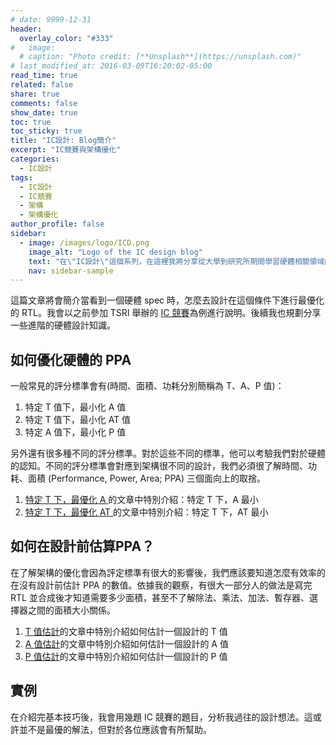 ```yaml
---
# date: 9999-12-31
header:
  overlay_color: "#333"
#   image: 
  # caption: "Photo credit: [**Unsplash**](https://unsplash.com)"
# last_modified_at: 2016-03-09T16:20:02-05:00
read_time: true
related: false
share: true
comments: false
show_date: true
toc: true
toc_sticky: true
title: "IC設計: Blog簡介"
excerpt: "IC競賽與架構優化"
categories:
  - IC設計
tags:
  - IC設計
  - IC競賽
  - 架構
  - 架構優化
author_profile: false
sidebar:
  - image: /images/logo/ICD.png
    image_alt: "Logo of the IC design blog"
    text: "在\"IC設計\"這個系列，在這裡我將分享從大學到研究所期間學習硬體相關領域的經驗和學問。我深入研究了許多硬體相關的議題，包括適合硬體的演算法、電路設計等等。希望透過分享，可以為對硬體有興趣的讀者提供有價值的知識和經驗！"
    nav: sidebar-sample
---
```

這篇文章將會簡介當看到一個硬體 spec 時，怎麼去設計在這個條件下進行最優化的 RTL。我會以之前參加 TSRI 舉辦的 [IC 競賽](https://www.iccontest2023.com.tw/home)為例進行說明。後續我也規劃分享一些進階的硬體設計知識。

## 如何優化硬體的 PPA
一般常見的評分標準會有(時間、面積、功耗分別簡稱為 T、A、P 值)：
1. 特定 T 值下，最小化 A 值
2. 特定 T 值下，最小化 AT 值
3. 特定 A 值下，最小化 P 值

另外還有很多種不同的評分標準。對於這些不同的標準，他可以考驗我們對於硬體的認知。不同的評分標準會對應到架構很不同的設計，我們必須很了解時間、功耗、面積 (Performance, Power, Area; PPA) 三個面向上的取捨。

1. [特定 T 下，最優化 A ](/IC設計/ICD_04)的文章中特別介紹：特定 T 下，A 最小
2. [特定 T 下，最優化 AT ](/IC設計/ICD_05)的文章中特別介紹：特定 T 下，AT 最小

## 如何在設計前估算PPA？
在了解架構的優化會因為評定標準有很大的影響後，我們應該要知道怎麼有效率的在沒有設計前估計 PPA 的數值。依據我的觀察，有很大一部分人的做法是寫完 RTL 並合成後才知道需要多少面積，甚至不了解除法、乘法、加法、暫存器、選擇器之間的面積大小關係。

1. [T 值估計](/IC設計/ICD_01)的文章中特別介紹如何估計一個設計的 T 值
2. [A 值估計](/IC設計/ICD_02)的文章中特別介紹如何估計一個設計的 A 值
3. [P 值估計](/IC設計/ICD_03)的文章中特別介紹如何估計一個設計的 P 值

## 實例
在介紹完基本技巧後，我會用幾題 IC 競賽的題目，分析我過往的設計想法。這或許並不是最優的解法，但對於各位應該會有所幫助。
